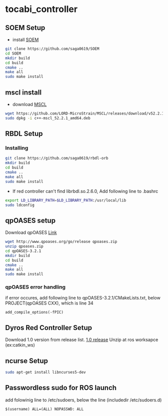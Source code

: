 # tocabi_controller

## SOEM Setup
 * install [SOEM](https://github.com/saga0619/SOEM)
 ```sh
 git clone https://github.com/saga0619/SOEM
 cd SOEM
 mkdir build
 cd build
 cmake ..
 make all
 sudo make install
 ```

## mscl install 
 * download [MSCL](https://github.com/LORD-MicroStrain/MSCL/releases/download/v52.2.1/c++-mscl_52.2.1_amd64.deb) 

```sh
wget https://github.com/LORD-MicroStrain/MSCL/releases/download/v52.2.1/c++-mscl_52.2.1_amd64.deb
sudo dpkg -i c++-mscl_52.2.1_amd64.deb
```

## RBDL Setup
### Installing
```sh
git clone https://github.com/saga0619/rbdl-orb
mkdir build
cd build
cmake ..
make all
sudo make install
```

* If red controller can't find librbdl.so.2.6.0, Add following line to .bashrc 
```sh
export LD_LIBRARY_PATH=$LD_LIBRARY_PATH:/usr/local/lib
sudo ldconfig
```


## qpOASES setup
Download qpOASES [Link](http://www.qpoases.org/go/release) 
```sh
wget http://www.qpoases.org/go/release qpoases.zip
unzip qpoases.zip
cd qpOASES-3.2.1
mkdir build
cd build
cmake ..
make all
sudo make install
```

### qpOASES error handling
if error occures, add following line to qpOASES-3.2.1/CMakeLists.txt, below PROJECT(qpOASES CXX), which is line 34

```
add_compile_options(-fPIC)
```

## Dyros Red Controller Setup
Download 1.0 version from release list. [1.0 release](https://github.com/saga0619/dyros_red/releases)
Unzip at ros worksapce (ex:catkin_ws)

## ncurse Setup
```sh 
sudo apt-get install libncurses5-dev
```

## Passwordless sudo for ROS launch
add folowinig line to /etc/sudoers, below the line (includedir /etc/sudoers.d)
```
$(username) ALL=(ALL) NOPASSWD: ALL
```
